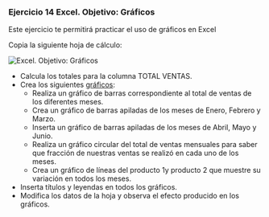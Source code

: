 ### Ejercicio 14 Excel. Objetivo: Gráficos

Este ejercicio te permitirá practicar el uso de gráficos en Excel

Copia la siguiente hoja de cálculo:

![ Excel. Objetivo: Gráficos](https://teformas.com/wp-content/uploads/2012/10/ej14-300x146.jpg)
-   Calcula los totales para la columna TOTAL VENTAS.
-   Crea los siguientes [gráficos](http://pruebas.teformas.com/cursos-de-informatica/curso-excel-ejercicios-practicos/leccion/graficos-en-excel/):
    -   Realiza un gráfico de barras correspondiente al total de ventas de los diferentes meses.
    -   Crea un gráfico de barras apiladas de los meses de Enero, Febrero y Marzo.
    -   Inserta un gráfico de barras apiladas de los meses de Abril, Mayo y Junio.
    -   Realiza un gráfico circular del total de ventas mensuales para saber que fracción de nuestras ventas se realizó en cada uno de los meses.
    -   Crea un gráfico de líneas del producto 1y producto 2 que muestre su variación en todos los meses.
-   Inserta títulos y leyendas en todos los gráficos.
-   Modifica los datos de la hoja y observa el efecto producido en los gráficos.
<!--stackedit_data:
eyJoaXN0b3J5IjpbLTg0OTQyMjU0OV19
-->